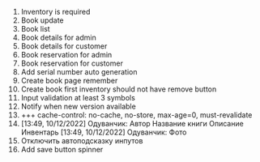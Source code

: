 1. Inventory is required
2. Book update
3. Book list
4. Book details for admin
5. Book details for customer
6. Book reservation for admin
7. Book reservation for customer
8. Add serial number auto generation
9. Create book page remember 
10. Create book first inventory should not have remove button
11. Input validation at least 3 symbols
12. Notify when new version available 
13. +++ cache-control: no-cache, no-store, max-age=0, must-revalidate 
14. [13:49, 10/12/2022] Одуванчик: Автор
    Название книги
    Описание
    Инвентарь
    [13:49, 10/12/2022] Одуванчик: Фото
15. Отключить автоподсказку инпутов
16. Add save button spinner
